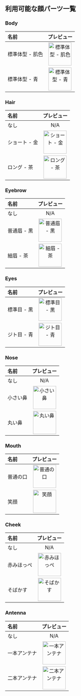 

<!-- PARTS_LIST_START -->
## 利用可能な顔パーツ一覧

### Body

| 名前 | プレビュー |
|:-----|:----------:|
| 標準体型 - 肌色 | <img src="images/body/body_shape1_skin1.png" width="75" alt="標準体型 - 肌色"> |
| 標準体型 - 青 | <img src="images/body/body_shape1_blue.png" width="75" alt="標準体型 - 青"> |

### Hair

| 名前 | プレビュー |
|:-----|:----------:|
| なし | N/A |
| ショート - 金 | <img src="images/hair/hair_short_blonde.png" width="75" alt="ショート - 金"> |
| ロング - 茶 | <img src="images/hair/hair_long_brown.png" width="75" alt="ロング - 茶"> |

### Eyebrow

| 名前 | プレビュー |
|:-----|:----------:|
| なし | N/A |
| 普通眉 - 黒 | <img src="images/eyebrow/eyebrow_normal_black.png" width="75" alt="普通眉 - 黒"> |
| 細眉 - 茶 | <img src="images/eyebrow/eyebrow_thin_brown.png" width="75" alt="細眉 - 茶"> |

### Eyes

| 名前 | プレビュー |
|:-----|:----------:|
| 標準目 - 黒 | <img src="images/eyes/eyes_normal_black.png" width="75" alt="標準目 - 黒"> |
| ジト目 - 青 | <img src="images/eyes/eyes_halfclosed_blue.png" width="75" alt="ジト目 - 青"> |

### Nose

| 名前 | プレビュー |
|:-----|:----------:|
| なし | N/A |
| 小さい鼻 | <img src="images/nose/nose_small.png" width="75" alt="小さい鼻"> |
| 丸い鼻 | <img src="images/nose/nose_round.png" width="75" alt="丸い鼻"> |

### Mouth

| 名前 | プレビュー |
|:-----|:----------:|
| 普通の口 | <img src="images/mouth/mouth_normal.png" width="75" alt="普通の口"> |
| 笑顔 | <img src="images/mouth/mouth_smile.png" width="75" alt="笑顔"> |

### Cheek

| 名前 | プレビュー |
|:-----|:----------:|
| なし | N/A |
| 赤みほっぺ | <img src="images/cheek/cheek_blush_pink.png" width="75" alt="赤みほっぺ"> |
| そばかす | <img src="images/cheek/cheek_freckles.png" width="75" alt="そばかす"> |

### Antenna

| 名前 | プレビュー |
|:-----|:----------:|
| なし | N/A |
| 一本アンテナ | <img src="images/antenna/antenna_single.png" width="75" alt="一本アンテナ"> |
| 二本アンテナ | <img src="images/antenna/antenna_double.png" width="75" alt="二本アンテナ"> |

<!-- PARTS_LIST_END -->
